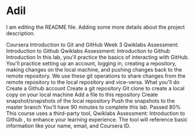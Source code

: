 # Adil
 I am editing the README file. Adding some more details about the project description.
 
 
 Coursera Introduction to Git and GitHub Week 3 Qwiklabs Assessment: Introduction to Github Qwiklabs Assessment: Introduction to Github Introduction In this lab, you'll practice the basics of interacting with GitHub. You'll practice setting up an account, logging in, creating a repository, making changes on the local machine, and pushing changes back to the remote repository. We use these git operations to share changes from the remote repository to the local repository and vice-versa.  What you'll do Create a Github account  Create a git repository  Git clone to create a local copy on your local machine  Add a file to this repository  Create snapshot/snapshots of the local repository  Push the snapshots to the master branch  You'll have 90 minutes to complete this lab.  Passed 80%  This course uses a third-party tool, Qwiklabs Assessment: Introduction to Github , to enhance your learning experience. The tool will reference basic information like your name, email, and Coursera ID.
